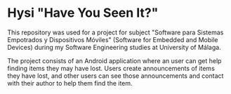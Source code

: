 # Hysi "Have You Seen It?"

This repository was used for a project for subject "Software para Sistemas Empotrados y Dispositivos Móviles" (Software for Embedded and Mobile Devices) during my Software Engineering studies at University of Málaga.

The project consists of an Android application where an user can get help finding items they may have lost. Users create announcements of items they have lost, and other users can see those announcements and contact with their author to help them find the item.
